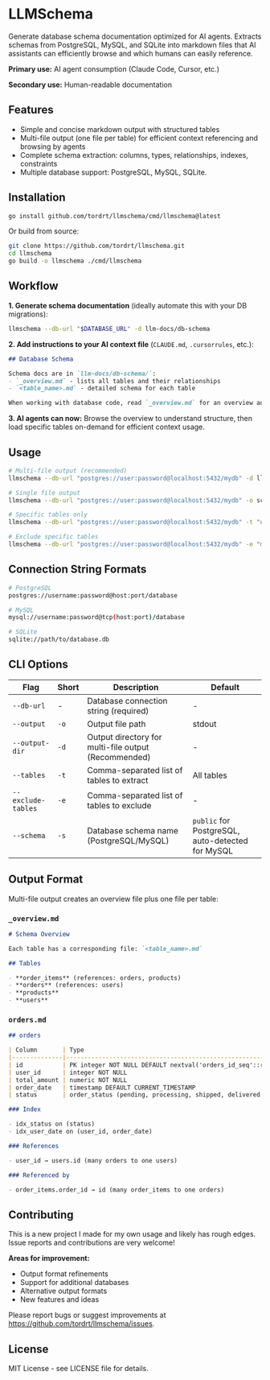 # LLMSchema

Generate database schema documentation optimized for AI agents. Extracts schemas from PostgreSQL, MySQL, and SQLite into markdown files that AI assistants can efficiently browse and which humans can easily reference.

**Primary use:** AI agent consumption (Claude Code, Cursor, etc.)

**Secondary use:** Human-readable documentation

## Features

- Simple and concise markdown output with structured tables
- Multi-file output (one file per table) for efficient context referencing and browsing by agents
- Complete schema extraction: columns, types, relationships, indexes, constraints
- Multiple database support: PostgreSQL, MySQL, SQLite.

## Installation

```bash
go install github.com/tordrt/llmschema/cmd/llmschema@latest
```

Or build from source:

```bash
git clone https://github.com/tordrt/llmschema.git
cd llmschema
go build -o llmschema ./cmd/llmschema
```

## Workflow

**1. Generate schema documentation** (ideally automate this with your DB migrations):
```bash
llmschema --db-url "$DATABASE_URL" -d llm-docs/db-schema
```

**2. Add instructions to your AI context file** (`CLAUDE.md`, `.cursorrules`, etc.):
```markdown
## Database Schema

Schema docs are in `llm-docs/db-schema/`:
- `_overview.md` - lists all tables and their relationships
- `<table_name>.md` - detailed schema for each table

When working with database code, read `_overview.md` for an overview and load specific table files as needed.
```

**3. AI agents can now:** Browse the overview to understand structure, then load specific tables on-demand for efficient context usage.

## Usage

```bash
# Multi-file output (recommended)
llmschema --db-url "postgres://user:password@localhost:5432/mydb" -d llm-docs/db-schema

# Single file output
llmschema --db-url "postgres://user:password@localhost:5432/mydb" -o schema.md

# Specific tables only
llmschema --db-url "postgres://user:password@localhost:5432/mydb" -t "users,posts" -d output

# Exclude specific tables
llmschema --db-url "postgres://user:password@localhost:5432/mydb" -e "migrations,audit_logs" -d output
```

## Connection String Formats

```bash
# PostgreSQL
postgres://username:password@host:port/database

# MySQL
mysql://username:password@tcp(host:port)/database

# SQLite
sqlite://path/to/database.db
```

## CLI Options

| Flag | Short | Description                                          | Default |
|------|-------|------------------------------------------------------|---------|
| `--db-url` | - | Database connection string (required)                | - |
| `--output` | `-o` | Output file path                                     | stdout |
| `--output-dir` | `-d` | Output directory for multi-file output (Recommended) | - |
| `--tables` | `-t` | Comma-separated list of tables to extract            | All tables |
| `--exclude-tables` | `-e` | Comma-separated list of tables to exclude            | - |
| `--schema` | `-s` | Database schema name (PostgreSQL/MySQL)              | `public` for PostgreSQL, auto-detected for MySQL |


## Output Format

Multi-file output creates an overview file plus one file per table:

### `_overview.md`

```markdown
# Schema Overview

Each table has a corresponding file: `<table_name>.md`

## Tables

- **order_items** (references: orders, products)
- **orders** (references: users)
- **products**
- **users**
```

### `orders.md`

```markdown
## orders

| Column       | Type                                                                                                                 |
|--------------|----------------------------------------------------------------------------------------------------------------------|
| id           | PK integer NOT NULL DEFAULT nextval('orders_id_seq'::regclass)                                                      |
| user_id      | integer NOT NULL                                                                                                     |
| total_amount | numeric NOT NULL                                                                                                     |
| order_date   | timestamp DEFAULT CURRENT_TIMESTAMP                                                                                  |
| status       | order_status (pending, processing, shipped, delivered, cancelled) DEFAULT 'pending'::order_status                    |

### Index

- idx_status on (status)
- idx_user_date on (user_id, order_date)

### References

- user_id → users.id (many orders to one users)

### Referenced by

- order_items.order_id → id (many order_items to one orders)
```

## Contributing

This is a new project I made for my own usage and likely has rough edges. Issue reports and contributions are very welcome!

**Areas for improvement:**
- Output format refinements
- Support for additional databases
- Alternative output formats
- New features and ideas

Please report bugs or suggest improvements at https://github.com/tordrt/llmschema/issues.

## License

MIT License - see LICENSE file for details.
